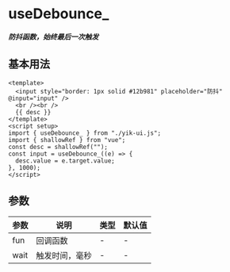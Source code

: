 <script setup>
  import UseDebounce from './comps/UseDebounce.vue'
</script>

# useDebounce\_

**_防抖函数，始终最后一次触发_**

## 基本用法

<UseDebounce></UseDebounce>

```vue
<template>
  <input style="border: 1px solid #12b981" placeholder="防抖" @input="input" />
  <br /><br />
  {{ desc }}
</template>
<script setup>
import { useDebounce_ } from "./yik-ui.js";
import { shallowRef } from "vue";
const desc = shallowRef("");
const input = useDebounce_((e) => {
  desc.value = e.target.value;
}, 1000);
</script>
```

## 参数

| **参数** | **说明**       | **类型** | **默认值** |
| -------- | -------------- | -------- | ---------- |
| fun      | 回调函数       | -        | -          |
| wait     | 触发时间，毫秒 | -        | -          |
